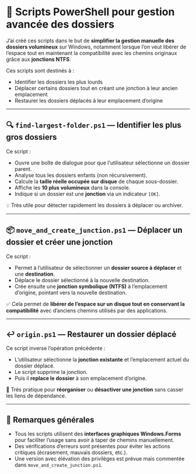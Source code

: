# 📁 Scripts PowerShell pour gestion avancée des dossiers

J’ai créé ces scripts dans le but de **simplifier la gestion manuelle des dossiers volumineux** sur Windows, notamment lorsque l’on veut libérer de l’espace tout en maintenant la compatibilité avec les chemins originaux grâce aux **jonctions NTFS**.

Ces scripts sont destinés à :

* Identifier les dossiers les plus lourds
* Déplacer certains dossiers tout en créant une jonction à leur ancien emplacement
* Restaurer les dossiers déplacés à leur emplacement d’origine

---

## 🔍 `find-largest-folder.ps1` — Identifier les plus gros dossiers

Ce script :

* Ouvre une boîte de dialogue pour que l'utilisateur sélectionne un dossier parent.
* Analyse tous les dossiers enfants (non récursivement).
* Calcule la **taille réelle occupée sur disque** de chaque sous-dossier.
* Affiche les **10 plus volumineux** dans la console.
* Indique si un dossier est une **jonction** via un indicateur `[OK]`.

💡 Très utile pour détecter rapidement les dossiers à déplacer ou archiver.

---

## 📦 `move_and_create_junction.ps1` — Déplacer un dossier et créer une jonction

Ce script :

* Permet à l’utilisateur de sélectionner un **dossier source à déplacer** et une **destination**.
* Déplace le dossier sélectionné à la nouvelle destination.
* Crée ensuite une **jonction symbolique (NTFS)** à l’emplacement d’origine, pointant vers la nouvelle destination.

✅ Cela permet de **libérer de l’espace sur un disque tout en conservant la compatibilité** avec d’anciens chemins utilisés par des applications.

---

## ↩️ `origin.ps1` — Restaurer un dossier déplacé

Ce script inverse l’opération précédente :

* L’utilisateur sélectionne la **jonction existante** et l’emplacement actuel du dossier déplacé.
* Le script supprime la jonction.
* Puis il **replace le dossier** à son emplacement d’origine.

📌 Très pratique pour **réorganiser** ou **désactiver une jonction** sans casser les liens de dépendance.

---

## 🧠 Remarques générales

* Tous les scripts utilisent des **interfaces graphiques Windows.Forms** pour faciliter l’usage sans avoir à taper de chemins manuellement.
* Des vérifications d’erreurs sont présentes pour éviter les actions critiques (écrasement, mauvais dossiers, etc.).
* Une version avec élévation des privilèges est prévue mais commentée dans `move_and_create_junction.ps1`.

<!-- ---

## 📂 Arborescence typique :

```
test/ps/
│
├── find-largest-folder.ps1            # Lister les dossiers les plus volumineux
├── move_and_create_junction.ps1       # Déplacer un dossier + créer une jonction
├── origin.ps1                          # Supprimer une jonction et restaurer le dossier
``` -->
